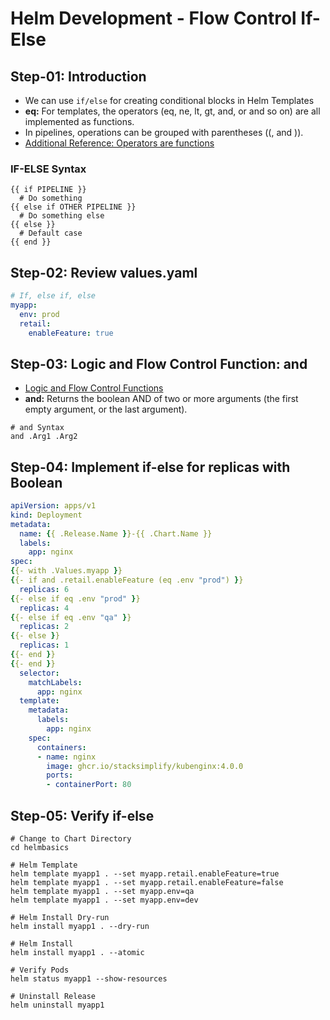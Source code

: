 # Helm Development - Flow Control If-Else

## Step-01: Introduction
-  We can use `if/else` for creating conditional blocks in Helm Templates
- **eq:** For templates, the operators (eq, ne, lt, gt, and, or and so on) are all implemented as functions. 
- In pipelines, operations can be grouped with parentheses ((, and )).
- [Additional Reference: Operators are functions](https://helm.sh/docs/chart_template_guide/functions_and_pipelines/#operators-are-functions)
### IF-ELSE Syntax
```t
{{ if PIPELINE }}
  # Do something
{{ else if OTHER PIPELINE }}
  # Do something else
{{ else }}
  # Default case
{{ end }}
```

## Step-02: Review values.yaml
```yaml
# If, else if, else
myapp:
  env: prod
  retail:
    enableFeature: true
```

## Step-03: Logic and Flow Control Function: and 
- [Logic and Flow Control Functions](https://helm.sh/docs/chart_template_guide/function_list/#logic-and-flow-control-functions)
- **and:**  Returns the boolean AND of two or more arguments (the first empty argument, or the last argument).
```t
# and Syntax
and .Arg1 .Arg2
```
## Step-04: Implement if-else for replicas with Boolean 

```yaml
apiVersion: apps/v1
kind: Deployment
metadata:
  name: {{ .Release.Name }}-{{ .Chart.Name }}
  labels:
    app: nginx
spec:
{{- with .Values.myapp }}
{{- if and .retail.enableFeature (eq .env "prod") }}
  replicas: 6
{{- else if eq .env "prod" }}
  replicas: 4
{{- else if eq .env "qa" }}  
  replicas: 2
{{- else }}  
  replicas: 1  
{{- end }}
{{- end }}
  selector:
    matchLabels:
      app: nginx
  template:
    metadata:
      labels:
        app: nginx
    spec:
      containers:
      - name: nginx
        image: ghcr.io/stacksimplify/kubenginx:4.0.0
        ports:
        - containerPort: 80
```

## Step-05: Verify if-else
```t
# Change to Chart Directory
cd helmbasics

# Helm Template 
helm template myapp1 . --set myapp.retail.enableFeature=true
helm template myapp1 . --set myapp.retail.enableFeature=false
helm template myapp1 . --set myapp.env=qa
helm template myapp1 . --set myapp.env=dev

# Helm Install Dry-run 
helm install myapp1 . --dry-run

# Helm Install
helm install myapp1 . --atomic

# Verify Pods
helm status myapp1 --show-resources

# Uninstall Release
helm uninstall myapp1
```
